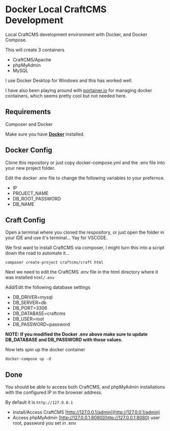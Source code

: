 # Docker Local CraftCMS Development

Local CraftCMS development environment with Docker, and Docker Compose.

This will create 3 containers

-   CraftCMS/Apache
-   phpMyAdmin
-   MySQL

I use Docker Desktop for Windows and this has worked well.

I have also been playing around with [portainer.io](https://www.portainer.io/) for managing docker containers, which seems pretty cool but not needed here.

## Requirements

Composer and Docker

Make sure you have [**Docker**](https://www.docker.com/) installed.

## Docker Config

Clone this repository or just copy docker-compose.yml and the .env file into your new project folder.

Edit the docker .env file to change the following variables to your prefernce.

-   IP
-   PROJECT_NAME
-   DB_ROOT_PASSWORD
-   DB_NAME

## Craft Config

Open a terminal where you cloned the respository, or just open the folder in your IDE and use it's terminal... Yay for VSCODE.

We first want to install CraftCMS via composer, I might turn this into a script down the road to automate it...

`composer create-project craftcms/craft html`

Next we need to edit the CraftCMS .env file in the html directory where it was installed `html/.env`

Add/Edit the following database settings

-   DB_DRIVER=mysql
-   DB_SERVER=db
-   DB_PORT=3306
-   DB_DATABASE=craftcms
-   DB_USER=root
-   DB_PASSWORD=password

**NOTE: If you modified the Docker .env above make sure to update DB_DATABASE and DB_PASSWORD with those values.**

Now lets spin up the docker container

`docker-compose up -d`

## Done

You should be able to access both CraftCMS, and phpMyAdmin installations with the configured IP in the browser address. 

By default it is `http://127.0.0.1`

-   Install/Access CraftCMS [http://127.0.0.1/admin](http://127.0.0.1/admin)
-   Access phpMyAdmin [http://127.0.0.1:8080](http://127.0.0.1:8080) user root, password you set in .env
